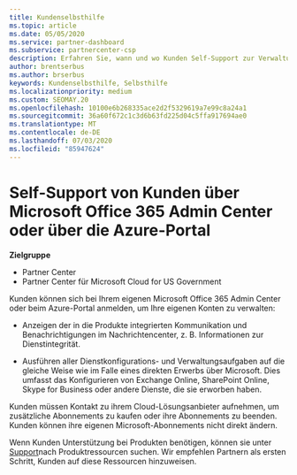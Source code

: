 ```yaml
---
title: Kundenselbsthilfe
ms.topic: article
ms.date: 05/05/2020
ms.service: partner-dashboard
ms.subservice: partnercenter-csp
description: Erfahren Sie, wann und wo Kunden Self-Support zur Verwaltung Ihrer eigenen Konten und wann Sie sich an Ihren Cloud Solution Provider-Partner wenden können.
author: brentserbus
ms.author: brserbus
keywords: Kundenselbsthilfe, Selbsthilfe
ms.localizationpriority: medium
ms.custom: SEOMAY.20
ms.openlocfilehash: 10100e6b268335ace2d2f5329619a7e99c8a24a1
ms.sourcegitcommit: 36a60f672c1c3d6b63fd225d04c5ffa917694ae0
ms.translationtype: MT
ms.contentlocale: de-DE
ms.lasthandoff: 07/03/2020
ms.locfileid: "85947624"
---
```

# <a name="customer-self-support-through-microsoft-office-365-admin-center-or-through-the-azure-portal"></a>Self-Support von Kunden über Microsoft Office 365 Admin Center oder über die Azure-Portal

**Zielgruppe**

-  Partner Center
-  Partner Center für Microsoft Cloud for US Government

Kunden können sich bei Ihrem eigenen Microsoft Office 365 Admin Center oder beim Azure-Portal anmelden, um Ihre eigenen Konten zu verwalten:

-   Anzeigen der in die Produkte integrierten Kommunikation und Benachrichtigungen im Nachrichtencenter, z. B. Informationen zur Dienstintegrität.

-   Ausführen aller Dienstkonfigurations- und Verwaltungsaufgaben auf die gleiche Weise wie im Falle eines direkten Erwerbs über Microsoft. Dies umfasst das Konfigurieren von Exchange Online, SharePoint Online, Skype for Business oder andere Dienste, die sie erworben haben.

Kunden müssen Kontakt zu ihrem Cloud-Lösungsanbieter aufnehmen, um zusätzliche Abonnements zu kaufen oder ihre Abonnements zu beenden. Kunden können ihre eigenen Microsoft-Abonnements nicht direkt ändern.

Wenn Kunden Unterstützung bei Produkten benötigen, können sie unter [Support](https://partnercenter.microsoft.com/partner/support)nach Produktressourcen suchen. Wir empfehlen Partnern als ersten Schritt, Kunden auf diese Ressourcen hinzuweisen.

 

 



